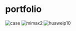 # portfolio
![case](https://user-images.githubusercontent.com/30545005/29444347-7d36e100-8411-11e7-99f9-d37cb4000c56.jpg)
![mimax2](https://user-images.githubusercontent.com/30545005/29444317-328bcbe8-8411-11e7-81b7-7940df44c6c6.jpg)
![huaweip10](https://user-images.githubusercontent.com/30545005/29444318-329525f8-8411-11e7-91ce-a4a233c9218b.jpg)
